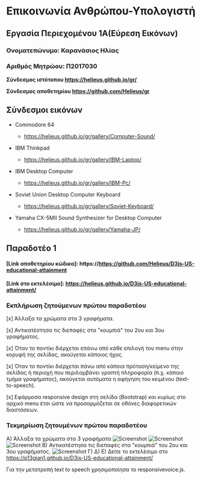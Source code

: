 # Επικοινωνία Ανθρώπου-Υπολογιστή
## Εργασία Περιεχομένου 1Α(Εύρεση Εικόνων)
### Ονοματεπώνυμο: Καρανάσιος Ηλίας
### Αριθμός Μητρώου: Π2017030

**Σύνδεσμος ιστότοπου https://helieus.github.io/gr/**

**Σύνδεσμος αποθετηρίου https://github.com/Helieus/gr**


## Σύνδεσμοι εικόνων

* Commodore 64

  * https://helieus.github.io/gr/gallery/Computer-Sound/

* IBM Thinkpad

  * https://helieus.github.io/gr/gallery/IBM-Laptop/

* IBM Desktop Computer

  * https://helieus.github.io/gr/gallery/IBM-Pc/

* Soviet Union Desktop Computer Keyboard

  * https://helieus.github.io/gr/gallery/Soviet-Keyboard/

* Yamaha CX-5MII Sound Synthesizer for Desktop Computer

  * https://helieus.github.io/gr/gallery/Yamaha-JP/

## Παραδοτέο 1

#### [Link αποθετηρίου κώδικα]: https://https://github.com/Helieus/D3js-US-educational-attainment
#### [Link στο εκτελέσιμο]: https://helieus.github.io/D3js-US-educational-attainment/

### Εκπλήρωση ζητούμενων πρώτου παραδοτέου

[x] Άλλαξα τα χρώματα στα 3 γραφήματα.

[x] Αντικατέστησα τις διεπαφές στα "κουμπιά" του 2ου και 3ου γραφήματος.

[x] Όταν το ποντίκι διέρχεται επάνω από κάθε επιλογή του menu στην κορυφή της σελίδας, ακούγεται κάποιος ήχος.

[x] Όταν το ποντίκι διέρχεται πάνω από κάποια πρόταση/κείμενο της σελίδας ή περιοχή που περιλαμβάνει γραπτή πληροφορία (π.χ. κάποιο τμήμα     γραφήματος), ακούγεται αυτόματα η αφήγηση του κειμένου (text-to-speech).

[x] Εφάρμοσα responsive design στη σελίδα (Bootstrap) και κυρίως στο αρχικό menu έτσι ώστε να προσαρμόζεται σε οθόνες διαφορετικών διαστάσεων.

### Τεκμηρίωση ζητουμένων πρώτου παραδοτέου

Α) Άλλαξα τα χρώματα στα 3 γραφήματα
![Screenshot](PieChart.JPG)
![Screenshot](chart.JPG)
![Screenshot](State.JPG)
Β) Αντικατέστησα τις διεπαφές στα "κουμπιά" του 2ου και 3ου γραφήματος.
![Screenshot](Buttons.jpg)
Γ) Δ) Ε) Δείτε το εκτελέσιμο στο https://p13gian1.github.io/D3js-US-educational-attainment/

Για την μετατροπή text to speech χρησιμοποίησα το responsivevoice.js.

